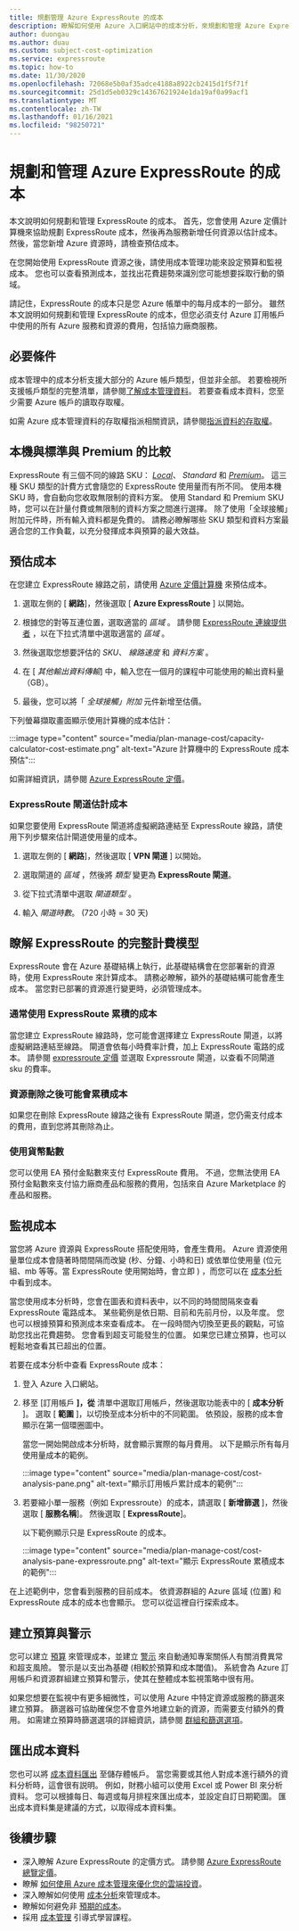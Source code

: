 ```yaml
---
title: 規劃管理 Azure ExpressRoute 的成本
description: 瞭解如何使用 Azure 入口網站中的成本分析，來規劃和管理 Azure ExpressRoute 的成本。
author: duongau
ms.author: duau
ms.custom: subject-cost-optimization
ms.service: expressroute
ms.topic: how-to
ms.date: 11/30/2020
ms.openlocfilehash: 72068e5b0af35adce4188a8922cb2415d1f5f71f
ms.sourcegitcommit: 25d1d5eb0329c14367621924e1da19af0a99acf1
ms.translationtype: MT
ms.contentlocale: zh-TW
ms.lasthandoff: 01/16/2021
ms.locfileid: "98250721"
---
```

# <a name="plan-and-manage-costs-for-azure-expressroute"></a>規劃和管理 Azure ExpressRoute 的成本

本文說明如何規劃和管理 ExpressRoute 的成本。 首先，您會使用 Azure 定價計算機來協助規劃 ExpressRoute 成本，然後再為服務新增任何資源以估計成本。 然後，當您新增 Azure 資源時，請檢查預估成本。 

在您開始使用 ExpressRoute 資源之後，請使用成本管理功能來設定預算和監視成本。 您也可以查看預測成本，並找出花費趨勢來識別您可能想要採取行動的領域。 

請記住，ExpressRoute 的成本只是您 Azure 帳單中的每月成本的一部分。 雖然本文說明如何規劃和管理 ExpressRoute 的成本，但您必須支付 Azure 訂用帳戶中使用的所有 Azure 服務和資源的費用，包括協力廠商服務。

## <a name="prerequisites"></a>必要條件

成本管理中的成本分析支援大部分的 Azure 帳戶類型，但並非全部。 若要檢視所支援帳戶類型的完整清單，請參閱[了解成本管理資料](../cost-management-billing/costs/understand-cost-mgt-data.md?WT.mc_id=costmanagementcontent_docsacmhorizontal_-inproduct-learn)。 若要查看成本資料，您至少需要 Azure 帳戶的讀取存取權。 

如需 Azure 成本管理資料的存取權指派相關資訊，請參閱[指派資料的存取權](../cost-management/assign-access-acm-data.md?WT.mc_id=costmanagementcontent_docsacmhorizontal_-inproduct-learn)。

## <a name="local-vs-standard-vs-premium"></a>本機與標準與 Premium 的比較

ExpressRoute 有三個不同的線路 SKU： [*Local*](./expressroute-faqs.md#expressroute-local)、 *Standard* 和 [*Premium*](./expressroute-faqs.md#expressroute-premium)。 這三種 SKU 類型的計費方式會隨您的 ExpressRoute 使用量而有所不同。 使用本機 SKU 時，會自動向您收取無限制的資料方案。 使用 Standard 和 Premium SKU 時，您可以在計量付費或無限制的資料方案之間進行選擇。 除了使用「全球接觸」附加元件時，所有輸入資料都是免費的。 請務必瞭解哪些 SKU 類型和資料方案最適合您的工作負載，以充分發揮成本與預算的最大效益。

## <a name="estimate-costs"></a>預估成本

在您建立 ExpressRoute 線路之前，請使用 [Azure 定價計算機](https://azure.microsoft.com/pricing/calculator/) 來預估成本。 

1. 選取左側的 [ **網路**]，然後選取 [ **Azure ExpressRoute** ] 以開始。 

1. 根據您的對等互連位置，選取適當的 *區域* 。 請參閱 [ExpressRoute 連線提供者](./expressroute-locations-providers.md#partners) ，以在下拉式清單中選取適當的 *區域* 。 

1. 然後選取您想要評估的 *SKU*、 *線路速度* 和 *資料方案* 。 

1. 在 [ *其他輸出資料傳輸*] 中，輸入您在一個月的課程中可能使用的輸出資料量（GB）。 

1. 最後，您可以將「 *全球接觸」附加* 元件新增至估價。

下列螢幕擷取畫面顯示使用計算機的成本估計：

:::image type="content" source="media/plan-manage-cost/capacity-calculator-cost-estimate.png" alt-text="Azure 計算機中的 ExpressRoute 成本預估":::

如需詳細資訊，請參閱 [Azure ExpressRoute 定價](https://azure.microsoft.com/pricing/details/expressroute/)。

### <a name="expressroute-gateway-estimated-cost"></a>ExpressRoute 閘道估計成本

如果您要使用 ExpressRoute 閘道將虛擬網路連結至 ExpressRoute 線路，請使用下列步驟來估計閘道使用量的成本。

1. 選取左側的 [ **網路**]，然後選取 [ **VPN 閘道** ] 以開始。 

1. 選取閘道的 *區域* ，然後將 *類型* 變更為 **ExpressRoute 閘道**。

1. 從下拉式清單中選取 *閘道類型* 。

1. 輸入 *閘道時數*。  (720 小時 = 30 天) 

## <a name="understand-the-full-billing-model-for-expressroute"></a>瞭解 ExpressRoute 的完整計費模型

ExpressRoute 會在 Azure 基礎結構上執行，此基礎結構會在您部署新的資源時，使用 ExpressRoute 來計算成本。 請務必瞭解，額外的基礎結構可能會產生成本。 當您對已部署的資源進行變更時，必須管理成本。 

### <a name="costs-that-typically-accrue-with-expressroute"></a>通常使用 ExpressRoute 累積的成本

當您建立 ExpressRoute 線路時，您可能會選擇建立 ExpressRoute 閘道，以將虛擬網路連結至線路。 閘道會依每小時費率計費，加上 ExpressRoute 電路的成本。 請參閱 [expressroute 定價](https://azure.microsoft.com/en-us/pricing/details/expressroute) 並選取 Expressroute 閘道，以查看不同閘道 sku 的費率。
 
### <a name="costs-might-accrue-after-resource-deletion"></a>資源刪除之後可能會累積成本

如果您在刪除 ExpressRoute 線路之後有 ExpressRoute 閘道，您仍需支付成本的費用，直到您將其刪除為止。

### <a name="using-monetary-credit"></a>使用貨幣點數

您可以使用 EA 預付金點數來支付 ExpressRoute 費用。 不過，您無法使用 EA 預付金點數來支付協力廠商產品和服務的費用，包括來自 Azure Marketplace 的產品和服務。

## <a name="monitor-costs"></a>監視成本

當您將 Azure 資源與 ExpressRoute 搭配使用時，會產生費用。 Azure 資源使用量單位成本會隨著時間間隔而改變 (秒、分鐘、小時和日) 或依單位使用量 (位元組、mb 等等。當 ExpressRoute 使用開始時，會立即 ) ，而您可以在 [成本分析](../cost-management/quick-acm-cost-analysis.md?WT.mc_id=costmanagementcontent_docsacmhorizontal_-inproduct-learn)中看到成本。

當您使用成本分析時，您會在圖表和資料表中，以不同的時間間隔來查看 ExpressRoute 電路成本。 某些範例是依日期、目前和先前月份，以及年度。 您也可以根據預算和預測成本來查看成本。 在一段時間內切換至更長的觀點，可協助您找出花費趨勢。 您會看到超支可能發生的位置。 如果您已建立預算，也可以輕鬆地查看其已超出的位置。

若要在成本分析中查看 ExpressRoute 成本：

1. 登入 Azure 入口網站。

1. 移至 [訂用帳戶 **]，從** 清單中選取訂用帳戶，然後選取功能表中的 [  **成本分析** ]。 選取 [ **範圍** ]，以切換至成本分析中的不同範圍。 依預設，服務的成本會顯示在第一個環圈圖中。

    當您一開始開啟成本分析時，就會顯示實際的每月費用。 以下是顯示所有每月使用量成本的範例。

    :::image type="content" source="media/plan-manage-cost/cost-analysis-pane.png" alt-text="顯示訂用帳戶累計成本的範例":::
    

1.  若要縮小單一服務（例如 Expressroute）的成本，請選取 [ **新增篩選** ]，然後選取 [ **服務名稱**]。 然後選取 [ **ExpressRoute**]。

    以下範例顯示只是 ExpressRoute 的成本。

    :::image type="content" source="media/plan-manage-cost/cost-analysis-pane-expressroute.png" alt-text="顯示 ExpressRoute 累積成本的範例":::

在上述範例中，您會看到服務的目前成本。 依資源群組的 Azure 區域 (位置) 和 ExpressRoute 成本的成本也會顯示。 您可以從這裡自行探索成本。

## <a name="create-budgets-and-alerts"></a>建立預算與警示

您可以建立 [預算](../cost-management/tutorial-acm-create-budgets.md?WT.mc_id=costmanagementcontent_docsacmhorizontal_-inproduct-learn) 來管理成本，並建立 [警示](../cost-management/cost-mgt-alerts-monitor-usage-spending.md?WT.mc_id=costmanagementcontent_docsacmhorizontal_-inproduct-learn) 來自動通知專案關係人有關消費異常和超支風險。 警示是以支出為基礎 (相較於預算和成本閾值)。 系統會為 Azure 訂用帳戶和資源群組建立預算和警示，使其在整體成本監視策略中很有用。 

如果您想要在監視中有更多細微性，可以使用 Azure 中特定資源或服務的篩選來建立預算。 篩選器可協助確保您不會意外地建立新的資源，而需要支付額外的費用。 如需建立預算時篩選選項的詳細資訊，請參閱 [群組和篩選選項](../cost-management-billing/costs/group-filter.md?WT.mc_id=costmanagementcontent_docsacmhorizontal_-inproduct-learn)。

## <a name="export-cost-data"></a>匯出成本資料

您也可以將 [成本資料匯出](../cost-management-billing/costs/tutorial-export-acm-data.md?WT.mc_id=costmanagementcontent_docsacmhorizontal_-inproduct-learn) 至儲存體帳戶。 當您需要或其他人對成本進行額外的資料分析時，這會很有説明。 例如，財務小組可以使用 Excel 或 Power BI 來分析資料。 您可以根據每日、每週或每月排程來匯出成本，並設定自訂日期範圍。 匯出成本資料集是建議的方式，以取得成本資料集。

## <a name="next-steps"></a>後續步驟

- 深入瞭解 Azure ExpressRoute 的定價方式。 請參閱 [Azure ExpressRoute 總覽定價](https://azure.microsoft.com/en-us/pricing/details/expressroute/)。
- 瞭解 [如何使用 Azure 成本管理來優化您的雲端投資](../cost-management-billing/costs/cost-mgt-best-practices.md?WT.mc_id=costmanagementcontent_docsacmhorizontal_-inproduct-learn)。
- 深入瞭解如何使用 [成本分析](../cost-management-billing/costs/quick-acm-cost-analysis.md?WT.mc_id=costmanagementcontent_docsacmhorizontal_-inproduct-learn)來管理成本。
- 瞭解如何避免非 [預期的成本](../cost-management-billing/manage/getting-started.md?WT.mc_id=costmanagementcontent_docsacmhorizontal_-inproduct-learn)。
- 採用 [成本管理](https://docs.microsoft.com/learn/paths/control-spending-manage-bills?WT.mc_id=costmanagementcontent_docsacmhorizontal_-inproduct-learn) 引導式學習課程。
